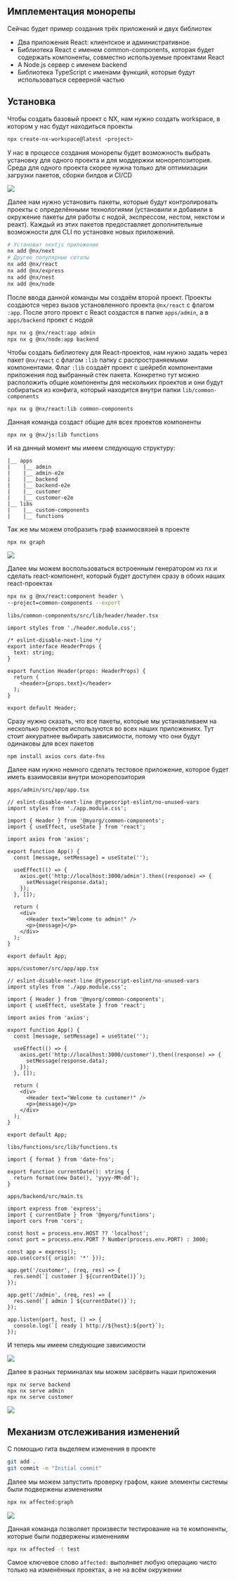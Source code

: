 
## Имплементация монорепы

Сейчас будет пример создания трёх приложений и двух библиотек
  
- Два приложения React: клиентское и административное.  
- Библиотека React с именем common-components, которая будет содержать компоненты, совместно используемые проектами React
- А Node.js сервер с именем backend
- Библиотека TypeScript с именами функций, которые будут использоваться серверной частью

## Установка

Чтобы создать базовый проект с NX, нам нужно создать workspace, в котором у нас будут находиться проекты

```bash
npx create-nx-workspace@latest <project>
```

У нас в процессе создания монорепы будет возможность выбрать установку для одного проекта и для моддержки монорепозитория. Среда для одного проекта скорее нужна только для оптимизации загрузки пакетов, сборки билдов и CI/CD

![](_png/6a41948463f1ca6975de4cb7e8ec5d4b.png)

Далее нам нужно установить пакеты, которые будут контролировать проекты с определёнными технологиями (установили и добавили в окружение пакеты для работы с нодой, экспрессом, нестом, некстом и реакт). Каждый из этих пакетов предоставляет дополнительные возможности для CLI по установке новых приложений.

```bash
# Установит nextjs приложение
nx add @nx/next
# Другие популярные сетапы
nx add @nx/react 
nx add @nx/express 
nx add @nx/nest 
nx add @nx/node
```

После ввода данной команды мы создаём второй проект. Проекты создаются через вызов установленного проекта `@nx/react` с флагом `:app`. После этого проект с React создастся в папке `apps/admin`, а в `apps/backend` проект с нодой

```bash
npx nx g @nx/react:app admin
npx nx g @nx/node:app backend
```

Чтобы создать библиотеку для React-проектов, нам нужно задать через пакет `@nx/react` с флагом `:lib` папку с распространяемыми компонентами. Флаг `:lib` создаёт проект с шейребл компонентами приложения под выбранный стек пакета. Конкретно тут можно расположить общие компоненты для нескольких проектов и они будут собираться из конфига, который находится внутри папки `lib/common-components`  

```
npx nx g @nx/react:lib common-components
```

Данная команда создаст общие для всех проектов компоненты 

```
npx nx g @nx/js:lib functions
```

И на данный момент мы имеем следующую структуру:

```
|__ apps
|    |__ admin
|    |__ admin-e2e
|    |__ backend
|    |__ backend-e2e
|    |__ customer
|    |__ customer-e2e
|__ libs
|    |__ custom-components
|    |__ functions
```

Так же мы можем отобразить граф взаимосвязей в проекте

```
npx nx graph
```
![](_png/7eb8b7aea7403ffb21f8956ef6d9ef2b.png)

Далее мы можем воспользоваться встроенным генератором из nx и сделать react-компонент, который будет доступен сразу в обоих наших react-проектах 

```bash
npx nx g @nx/react:component header \
--project=common-components --export
```

`libs/common-components/src/lib/header/header.tsx`
```TSX
import styles from './header.module.css';

/* eslint-disable-next-line */
export interface HeaderProps {
  text: string;
}

export function Header(props: HeaderProps) {
  return (
    <header>{props.text}</header>
  );
}

export default Header;
```

Сразу нужно сказать, что все пакеты, которые мы устанавливаем на несколько проектов используются во всех наших приложениях. Тут стоит аккуратнее выбирать зависимости, потому что они будут одинаковы для всех пакетов

```
npm install axios cors date-fns
```

Далее нам нужно немного сделать тестовое приложение, которое будет иметь взаимосвязи внутри монорепозитория

`apps/admin/src/app/app.tsx`
```TSX
// eslint-disable-next-line @typescript-eslint/no-unused-vars
import styles from './app.module.css';

import { Header } from '@myorg/common-components';
import { useEffect, useState } from 'react';

import axios from 'axios';

export function App() {
  const [message, setMessage] = useState('');

  useEffect(() => {
    axios.get('http://localhost:3000/admin').then((response) => {
      setMessage(response.data);
    });
  }, []);

  return (
    <div>
      <Header text="Welcome to admin!" />
      <p>{message}</p>
    </div>
  );
}

export default App;
```
`apps/customer/src/app/app.tsx`
```TSX
// eslint-disable-next-line @typescript-eslint/no-unused-vars
import styles from './app.module.css';

import { Header } from '@myorg/common-components';
import { useEffect, useState } from 'react';

import axios from 'axios';

export function App() {
  const [message, setMessage] = useState('');

  useEffect(() => {
    axios.get('http://localhost:3000/customer').then((response) => {
      setMessage(response.data);
    });
  }, []);

  return (
    <div>
      <Header text="Welcome to customer!" />
      <p>{message}</p>
    </div>
  );
}

export default App;
```

`libs/functions/src/lib/functions.ts`
```TS
import { format } from 'date-fns';

export function currentDate(): string {
  return format(new Date(), 'yyyy-MM-dd');
}
```

`apps/backend/src/main.ts`
```TS
import express from 'express';
import { currentDate } from '@myorg/functions';
import cors from 'cors';

const host = process.env.HOST ?? 'localhost';
const port = process.env.PORT ? Number(process.env.PORT) : 3000;

const app = express();
app.use(cors({ origin: '*' }));

app.get('/customer', (req, res) => {
  res.send(`[ customer ] ${currentDate()}`);
});

app.get('/admin', (req, res) => {
  res.send(`[ admin ] ${currentDate()}`);
});

app.listen(port, host, () => {
  console.log(`[ ready ] http://${host}:${port}`);
});
```

И теперь мы имеем следующие зависимости

![](_png/ef96f8f2e8c5ded014a99f4680d2ce3d.png)

Далее в разных терминалах мы можем засёрвить наши приложения

```
npx nx serve backend
npx nx serve admin
npx nx serve customer
```

![](_png/98dc3d9a146362921cbc122a644e8d5a.png)

## Механизм отслеживания изменений

С помощью гита выделяем изменения в проекте

```bash
git add .
git commit -m "Initial commit"
```

Далее мы можем запустить проверку графом, какие элементы системы были подвержены изменениям

```bash
npx nx affected:graph
```

![](_png/0dfae447c6d2111be60a7c51316a8ae1.png)

Данная команда позволяет произвести тестирование на те компоненты, которые были подвержены изменениям

```bash
npx nx affected -t test
```

Самое ключевое слово `affected:` выполняет любую операцию чисто только на изменённых проектах, а не на всём окружении

